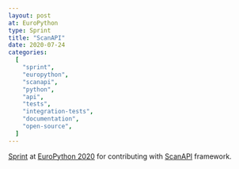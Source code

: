 ```yaml
---
layout: post
at: EuroPython
type: Sprint
title: "ScanAPI"
date: 2020-07-24
categories:
  [
    "sprint",
    "europython",
    "scanapi",
    "python",
    "api",
    "tests",
    "integration-tests",
    "documentation",
    "open-source",
  ]
---
```


[Sprint][sprint-list] at [EuroPython 2020][europython-2020] for contributing with [ScanAPI][scanapi] framework.

[sprint-list]: https://wiki.python.org/moin/EuroPython2020/Sprints
[europython-2020]: https://ep2020.europython.eu
[scanapi]: https://github.com/scanapi/scanapi
